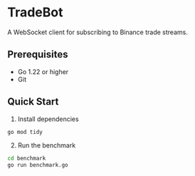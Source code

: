 # TradeBot

A WebSocket client for subscribing to Binance trade streams.

## Prerequisites

- Go 1.22 or higher
- Git

## Quick Start

1. Install dependencies

```bash
go mod tidy
```

2. Run the benchmark

```bash
cd benchmark
go run benchmark.go
```
